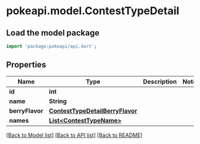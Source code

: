 # pokeapi.model.ContestTypeDetail

## Load the model package
```dart
import 'package:pokeapi/api.dart';
```

## Properties
Name | Type | Description | Notes
------------ | ------------- | ------------- | -------------
**id** | **int** |  | 
**name** | **String** |  | 
**berryFlavor** | [**ContestTypeDetailBerryFlavor**](ContestTypeDetailBerryFlavor.md) |  | 
**names** | [**List&lt;ContestTypeName&gt;**](ContestTypeName.md) |  | 

[[Back to Model list]](../README.md#documentation-for-models) [[Back to API list]](../README.md#documentation-for-api-endpoints) [[Back to README]](../README.md)


